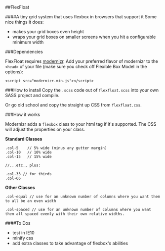 ##FlexFloat

####A tiny grid system that uses flexbox in browsers that support it
Some nice things it does:
- makes your grid boxes even height
- wraps your grid boxes on smaller screens when you hit a configurable minimum width

###Dependencies

FlexFloat requires [modernizr](http://modernizr.com/download/).  Add your preferred flavor of modernizr to the `<head>` of your file (make sure you check off Flexible Box Model in the options):

```
<script src="modernizr.min.js"></script>
```

###How to install
Copy the `.scss` code out of `flexfloat.scss` into your own SASS project and compile.

Or go old school and copy the straight up CSS from `flexfloat.css`.


###How it works

Modernizr adds a `flexbox` class to your html tag if it's supported. The CSS will adjust the properties on your class.

**Standard Classes**

```
.col-5    // 5% wide (minus any gutter margin)
.col-10   // 10% wide
.col-15   // 15% wide

//...etc., plus:

.col-33 // for thirds
.col-66 
```

**Other Classes**

```
.col-equal // use for an unknown number of columns where you want them to all be an even width

.col-spaced // use for an unknown number of columns where you want them all spaced evenly with their own relative widths.
```


####To Dos
- test in IE10
- minify css
- add extra classes to take advantage of flexbox's abilities




